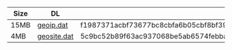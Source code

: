 |    Size   |     DL  | sha512sum |
|  ---  |  ---  |  ---  |
| 15MB | [geoip.dat](https://cdn.jsdelivr.net/gh/googleians/Rules@main/geoip.dat) | f1987371acbf73677bc8cbfa6b05cbf8bf390e33b852fb2e014346aba5ab5b9d958224c9742e794200027ba023b9b483a296775a7bfc17f133e09cbbf9e92e9d |
| 4MB | [geosite.dat](https://cdn.jsdelivr.net/gh/googleians/Rules@main/geosite.dat) | 5c9bc52b89f63ac937068be5ab6574febba6896083a8ccc80da577b283dd9ba46c68e740bf09880d05e16992b92a2aa0cbf57033bb938375663151bc3111ab91 |
